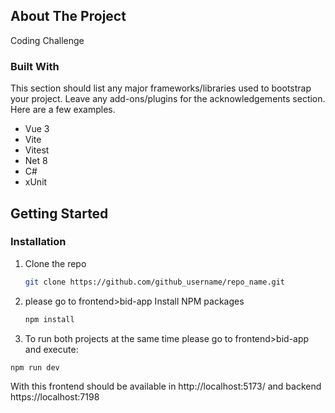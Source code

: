 ## About The Project

Coding Challenge

### Built With

This section should list any major frameworks/libraries used to bootstrap your project. Leave any add-ons/plugins for the acknowledgements section. Here are a few examples.

- Vue 3
- Vite
- Vitest
- Net 8
- C#
- xUnit

## Getting Started

### Installation

1. Clone the repo
   ```sh
   git clone https://github.com/github_username/repo_name.git
   ```
2. please go to frontend>bid-app Install NPM packages
   ```sh
   npm install
   ```
3. To run both projects at the same time please go to frontend>bid-app and execute:

```sh
npm run dev
```

With this frontend should be available in http://localhost:5173/ and backend https://localhost:7198
